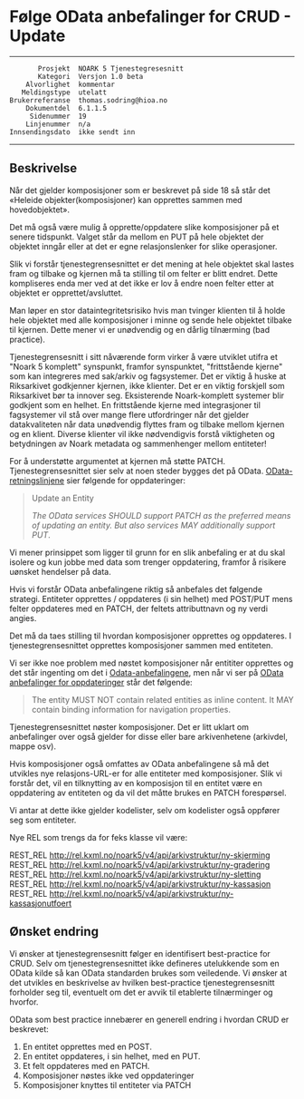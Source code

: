 Følge OData anbefalinger for CRUD - Update
=================================

 ------------------  ---------------------------------
           Prosjekt  NOARK 5 Tjenestegresesnitt
           Kategori  Versjon 1.0 beta
        Alvorlighet  kommentar
       Meldingstype  utelatt
    Brukerreferanse  thomas.sodring@hioa.no
        Dokumentdel  6.1.1.5
         Sidenummer  19
        Linjenummer  n/a
    Innsendingsdato  ikke sendt inn
 ------------------  ---------------------------------

Beskrivelse
-----------

Når det gjelder komposisjoner som er beskrevet på side 18 så står det
«Heleide objekter(komposisjoner) kan opprettes sammen med hovedobjektet».

Det må også være mulig å opprette/oppdatere slike komposisjoner på et senere
tidspunkt. Valget står da mellom en PUT på hele objektet der objektet
inngår eller at det er egne relasjonslenker for slike operasjoner.

Slik vi forstår tjenestegrensesnittet er det mening at hele objektet skal
lastes fram og tilbake og kjernen må ta stilling til om felter er blitt
endret. Dette kompliseres enda mer ved at det ikke er lov å endre noen
felter etter at objektet er opprettet/avsluttet.

Man løper en stor dataintegritetsrisiko hvis man tvinger klienten til å holde
hele objektet med alle komposisjoner i minne og sende hele objektet tilbake
til kjernen. Dette mener vi er unødvendig og en dårlig tilnærming
(bad practice).

Tjenestegrensesnitt i sitt nåværende form virker å være utviklet utifra et
"Noark 5 komplett" synspunkt, framfor synspunktet, "frittstående kjerne" som
kan integreres med sak/arkiv og fagsystemer. Det er viktig å huske at
Riksarkivet godkjenner kjernen, ikke klienter. Det er en viktig forskjell som
 Riksarkivet bør ta innover seg. Eksisterende Noark-komplett systemer blir
 godkjent som en helhet. En frittstående kjerne med integrasjoner til
fagsystemer vil stå over mange flere utfordringer når det gjelder
 datakvaliteten når data unødvendig flyttes fram og tilbake mellom
kjernen og en klient. Diverse klienter vil ikke nødvendigvis forstå viktigheten
og betydningen av Noark metadata og sammenhenger mellom entiteter!

For å understøtte argumentet at kjernen må støtte PATCH. Tjenestegrensesnittet
 sier selv at noen steder bygges det på OData. [OData-retningslinjene](https://docs.oasis-open.org/odata/odata/v4.0/errata02/os/complete/part1-protocol/odata-v4.0-errata02-os-part1-protocol-complete.html#_Toc406398329) sier 
følgende for oppdateringer:

> Update an Entity
>
> _The OData services SHOULD support PATCH as the preferred means of updating an entity.
> But also services MAY additionally support PUT_.

Vi mener prinsippet som ligger til grunn for en slik anbefaling er at du skal
isolere og kun jobbe med data som trenger oppdatering, framfor å risikere
uønsket hendelser på data.

Hvis vi forstår OData anbefalingene riktig så anbefales det følgende strategi.
Entiteter opprettes / oppdateres (i sin helhet) med POST/PUT mens felter
oppdateres med en PATCH, der feltets attributtnavn og ny verdi angies.

Det må da taes stilling til hvordan komposisjoner opprettes og oppdateres.
I tjenestegrensesnittet opprettes komposisjoner sammen med entiteten.

Vi ser ikke noe problem med nøstet komposisjoner når entititer opprettes
og det står ingenting om det i [Odata-anbefalingene](https://docs.oasis-open.org/odata/odata/v4.0/errata02/os/complete/part1-protocol/odata-v4.0-errata02-os-part1-protocol-complete.html#_Toc406398328),
men når vi ser på [OData anbefalinger for oppdateringer](https://docs.oasis-open.org/odata/odata/v4.0/errata02/os/complete/part1-protocol/odata-v4.0-errata02-os-part1-protocol-complete.html#_Toc406398329) står det følgende:

> The entity MUST NOT contain related entities as inline content. It
> MAY contain binding information for navigation properties.

Tjenestegrensesnittet nøster komposisjoner. Det er litt uklart om anbefalinger
 over også gjelder for disse eller bare arkivenhetene (arkivdel, mappe osv).

Hvis komposisjoner også omfattes av OData anbefalingene så må det utvikles nye
relasjons-URL-er for alle entiteter med komposisjoner. Slik vi forstår det, vil en
tilknytting av en komposisjon til en entitet være en oppdatering av entiteten
og da vil det måtte brukes en PATCH forespørsel.

Vi antar at dette ikke gjelder kodelister, selv om kodelister også oppfører
seg som entiteter.

Nye REL som trengs da for feks klasse vil være:

  REST_REL http://rel.kxml.no/noark5/v4/api/arkivstruktur/ny-skjerming  
  REST_REL http://rel.kxml.no/noark5/v4/api/arkivstruktur/ny-gradering  
  REST_REL http://rel.kxml.no/noark5/v4/api/arkivstruktur/ny-sletting  
  REST_REL http://rel.kxml.no/noark5/v4/api/arkivstruktur/ny-kassasjon  
  REST_REL http://rel.kxml.no/noark5/v4/api/arkivstruktur/ny-kassasjonutfoert  

Ønsket endring
--------------

Vi ønsker at tjenestegrensesnitt følger en identifisert best-practice for CRUD.
Selv om tjenestegrensesnittet ikke defineres utelukkende som en OData kilde
så kan OData standarden brukes som veiledende. Vi ønsker at det utvikles en
beskrivelse av hvilken best-practice tjenestegrensesnitt forholder seg til,
eventuelt om det er avvik til etablerte tilnærminger og hvorfor.

OData som best practice innebærer en generell endring i hvordan CRUD er beskrevet:

1. En entitet opprettes med en POST.
2. En entitet oppdateres, i sin helhet, med en PUT.
3. Et felt oppdateres med en PATCH.
4. Komposisjoner nøstes ikke ved oppdateringer
5. Komposisjoner knyttes til entiteter via PATCH

